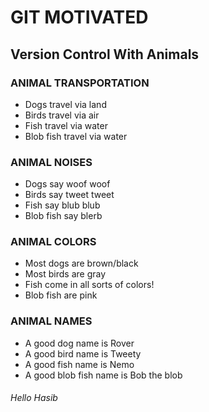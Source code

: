 # GIT MOTIVATED
## Version Control With Animals


### ANIMAL TRANSPORTATION
* Dogs travel via land
* Birds travel via air
* Fish travel via water
* Blob fish travel via water



### ANIMAL NOISES
* Dogs say woof woof
* Birds say tweet tweet
* Fish say blub blub
* Blob fish say blerb


### ANIMAL COLORS
* Most dogs are brown/black
* Most birds are gray
* Fish come in all sorts of colors!
* Blob fish are pink


### ANIMAL NAMES
* A good dog name is Rover
* A good bird name is Tweety
* A good fish name is Nemo
* A good blob fish name is Bob the blob


###### Hello Hasib
